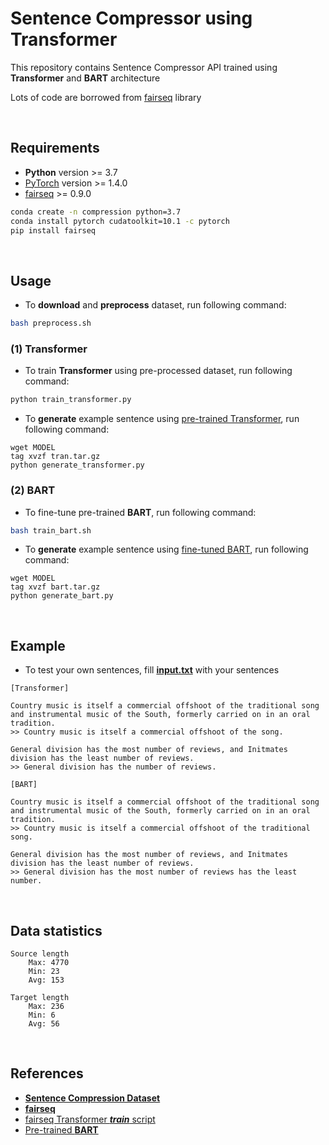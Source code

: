 # Sentence Compressor using Transformer

This repository contains Sentence Compressor API trained using **Transformer** and **BART** architecture

Lots of code are borrowed from [fairseq](https://github.com/pytorch/fairseq) library

<br/>

## Requirements

- **Python** version >= 3.7
- [PyTorch](https://pytorch.org/get-started/locally/) version >= 1.4.0
- [fairseq](https://github.com/pytorch/fairseq) >= 0.9.0

```bash
conda create -n compression python=3.7
conda install pytorch cudatoolkit=10.1 -c pytorch
pip install fairseq
```

<br/>

## Usage
- To **download** and **preprocess** dataset, run following command:

```bash
bash preprocess.sh
```

### (1) Transformer
- To train **Transformer** using pre-processed dataset, run following command:

```bash
python train_transformer.py
```

- To **generate** example sentence using [pre-trained Transformer](), run following command:

```
wget MODEL
tag xvzf tran.tar.gz
python generate_transformer.py
```

### (2) BART

- To fine-tune pre-trained **BART**, run following command:

```bash
bash train_bart.sh
```

- To **generate** example sentence using [fine-tuned BART](), run following command:

```
wget MODEL
tag xvzf bart.tar.gz
python generate_bart.py
```

<br/>

## Example

- To test your own sentences, fill [**input.txt**](output/input.txt) with your sentences

```
[Transformer]

Country music is itself a commercial offshoot of the traditional song and instrumental music of the South, formerly carried on in an oral tradition.
>> Country music is itself a commercial offshoot of the song.

General division has the most number of reviews, and Initmates division has the least number of reviews.
>> General division has the number of reviews.

[BART]

Country music is itself a commercial offshoot of the traditional song and instrumental music of the South, formerly carried on in an oral tradition.
>> Country music is itself a commercial offshoot of the traditional song.

General division has the most number of reviews, and Initmates division has the least number of reviews.
>> General division has the most number of reviews has the least number.
```

<br/>

## Data statistics

```
Source length
    Max: 4770 
    Min: 23 
    Avg: 153

Target length
    Max: 236
    Min: 6
    Avg: 56
```

<br/>

## References
- [**Sentence Compression Dataset**](https://github.com/google-research-datasets/sentence-compression)
- [**fairseq**](https://github.com/pytorch/fairseq)
- [fairseq Transformer __*train*__ script](https://github.com/kakaobrain/helo_word/blob/master/gec/track.py#L91)
- [Pre-trained **BART**](https://github.com/pytorch/fairseq/tree/master/examples/bart)